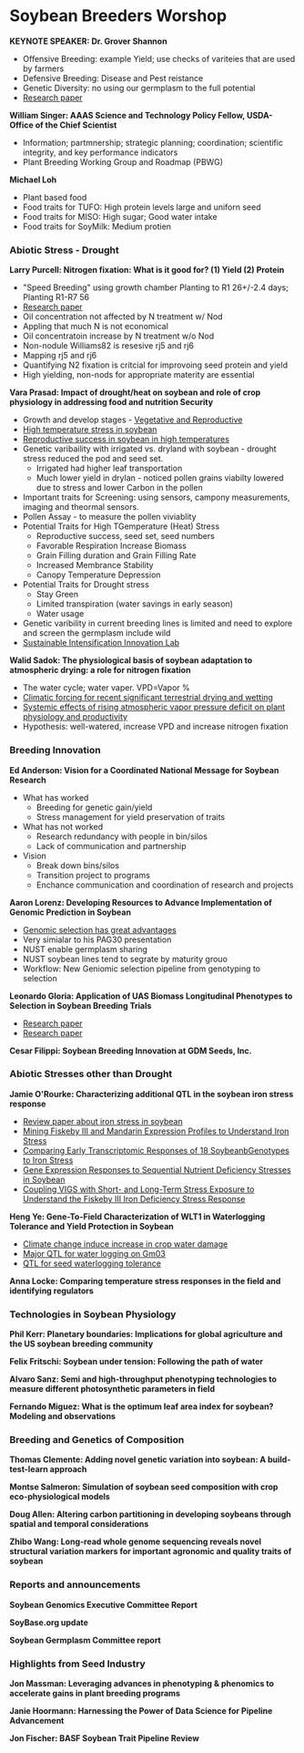 # __Soybean Breeders Worshop__

__KEYNOTE SPEAKER: Dr. Grover Shannon__
  - Offensive Breeding: example Yield; use checks of variteies that are used by farmers
  - Defensive Breeding: Disease and Pest reistance
  - Genetic Diversity: no using our germplasm to the full potential
  - [Research paper](https://bmcplantbiol.biomedcentral.com/articles/10.1186/1471-2229-10-195)
 
__William Singer: AAAS Science and Technology Policy Fellow, USDA- Office of the Chief Scientist__
  - Information; partmnership; strategic planning; coordination; scientific integrity, and key performance indicators
  - Plant Breeding Working Group and Roadmap (PBWG)
 
__Michael Loh__
  - Plant based food
  - Food traits for TUFO: High protein levels large and uniforn seed
  - Food traits for MISO: High sugar; Good water intake
  - Food traits for SoyMilk: Medium protien

### Abiotic Stress - Drought

__Larry Purcell: Nitrogen fixation: What is it good for? (1) Yield (2) Protein__

  - "Speed Breeding"
using growth chamber Planting to R1 26+/-2.4 days; Planting R1-R7 56
  - [Research paper](https://link.springer.com/article/10.1007/s00122-010-1493-4)
  - Oil concentration not affected by N treatment w/ Nod 
  - Appling that much N is not economical 
  - Oil concentratoin increase by N treatment w/o Nod
  - Non-nodule Williams82 is resesive rj5 and rj6 
  - Mapping rj5 and rj6
  - Quantifying N2 fixation is critcial for improvoing seed protein and yield 
  - High yielding, non-nods for appropriate materity are essential 

__Vara Prasad: Impact of drought/heat on soybean and role of crop physiology in addressing food and nutrition Security__
  - Growth and develop stages - [Vegetative and Reproductive](https://bookstore.ksre.ksu.edu/pubs/MF3339.pdf)
  - [High temperature stress in soybean](https://doi.org/10.2135/cropsci2010.10.0571) 
  - [Reproductive success in soybean in high temperatures](https://pubmed.ncbi.nlm.nih.gov/30095867/)
  - Genetic varibaility with irrigated vs. dryland with soybean - drought stress reduced the pod and seed set.
      * Irrigated had higher leaf transportation 
      * Much lower yield in drylan - noticed pollen grains viabilty lowered due to stress and lower Carbon in the pollen
  - Important traits for Screening: using sensors, campony measurements, imaging and theormal sensors. 
  - Pollen Assay - to measure the pollen viviablity 
  - Potential Traits for High TGemperature (Heat) Stress
      * Reproductive success, seed set, seed numbers
      * Favorable Respiration Increase Biomass
      * Grain Filling duration and Grain Filling Rate
      * Increased Membrance Stability 
      * Canopy Temperature Depression 
 - Potential Traits for Drought stress
      * Stay Green 
      * Limited transpiration (water savings in early season)
      * Water usage
  - Genetic varibility in current breeding lines is limited and need to explore and screen the germplasm include wild 
  - [Sustainable Intensification Innovation Lab](https://www.k-state.edu/siil/)
 
 __Walid Sadok: The physiological basis of soybean adaptation to atmospheric drying: a role for nitrogen fixation__
  - The water cycle; water vaper. VPD=Vapor %
  - [Climatic forcing for recent significant terrestrial drying and wetting](https://www.sciencedirect.com/science/article/abs/pii/S0309170819302787)
  - [Systemic effects of rising atmospheric vapor pressure deficit on plant physiology and productivity](https://onlinelibrary.wiley.com/doi/full/10.1111/gcb.15548)
  - Hypothesis: well-watered, increase VPD and increase nitrogen fixation
  
  
 ### Breeding Innovation
 
__Ed Anderson: Vision for a Coordinated National Message for Soybean Research__
  - What has worked
      * Breeding for genetic gain/yield
      * Stress management for yield preservation of traits
  - What has not worked
      * Research redundancy with people in bin/silos
      * Lack of communication and partnership
  - Vision 
      * Break down bins/silos
      * Transition project to programs
      * Enchance communication and coordination of research and projects
 
__Aaron Lorenz: Developing Resources to Advance Implementation of Genomic Prediction in Soybean__
  - [Genomic selection has great advantages](https://doi.org/10.2135/cropsci2016.09.0742)
  - Very simialar to his PAG30 presentation
  - NUST enable germplasm sharing
  - NUST soybean lines tend to segrate by maturity grouo
  - Workflow: New Geniomic selection pipeline from genotyping to selection

__Leonardo Gloria: Application of UAS Biomass Longitudinal Phenotypes to Selection in Soybean Breeding Trials__
  - [Research paper](https://www.ncbi.nlm.nih.gov/pmc/articles/PMC5499164/)
  - [Research paper](https://www.frontiersin.org/articles/10.3389/fpls.2021.715983/full)
 
__Cesar Filippi: Soybean Breeding Innovation at GDM Seeds, Inc.__
 
### Abiotic Stresses other than Drought

__Jamie O'Rourke: Characterizing additional QTL in the soybean iron stress response__
  - [Review paper about iron stress in soybean](https://acsess.onlinelibrary.wiley.com/doi/10.1002/csc2.20661)
  - [Mining Fiskeby III and Mandarin Expression Profiles to Understand Iron Stress](https://pubmed.ncbi.nlm.nih.gov/34681702/)
  - [Comparing Early Transcriptomic Responses of 18 SoybeanbGenotypes to Iron Stress](https://pubmed.ncbi.nlm.nih.gov/34769077/)
  - [Gene Expression Responses to Sequential Nutrient Deficiency Stresses in Soybean](https://pubmed.ncbi.nlm.nih.gov/33513952/)
  - [Coupling VIGS with Short- and Long-Term Stress Exposure to Understand the Fiskeby III Iron Deficiency Stress Response](https://pubmed.ncbi.nlm.nih.gov/36614091/)
 
__Heng Ye: Gene-To-Field Characterization of WLT1 in Waterlogging Tolerance and Yield Protection in Soybean__
  - [Climate change induce increase in crop water damage](https://pubs.giss.nasa.gov/docs/2002/2002_Rosenzweig_ro02200i.pdf)
  - [Major QTL for water logging on Gm03](https://onlinelibrary.wiley.com/doi/full/10.1111/pce.13190)
  - [QTL for seed waterlogging tolerance](https://link.springer.com/article/10.1007/s10681-020-02736-1)


__Anna Locke: Comparing temperature stress responses in the field and identifying regulators__


### Technologies in Soybean Physiology

__Phil Kerr: Planetary boundaries: Implications for global agriculture and the US soybean breeding community__


__Felix Fritschi: Soybean under tension: Following the path of water__


__Alvaro Sanz: Semi and high-throughput phenotyping technologies to measure different photosynthetic parameters in field__


__Fernando Miguez: What is the optimum leaf area index for soybean? Modeling and observations__

### Breeding and Genetics of Composition 

__Thomas Clemente: Adding novel genetic variation into soybean: A build-test-learn approach__


__Montse Salmeron: Simulation of soybean seed composition with crop eco-physiological models__


__Doug Allen: Altering carbon partitioning in developing soybeans through spatial and temporal considerations__



__Zhibo Wang: Long-read whole genome sequencing reveals novel structural variation markers for important agronomic and quality traits of soybean__


### Reports and announcements

__Soybean Genomics Executive Committee Report__


__SoyBase.org update__


__Soybean Germplasm Committee report__


### Highlights from Seed Industry 

__Jon Massman: Leveraging advances in phenotyping & phenomics to accelerate gains in plant breeding programs__


__Janie Hoormann: Harnessing the Power of Data Science for Pipeline Advancement__


__Jon Fischer: BASF Soybean Trait Pipeline Review__
